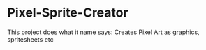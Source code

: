 # Pixel-Sprite-Creator
This project does what it name says: Creates Pixel Art as graphics, spritesheets etc
